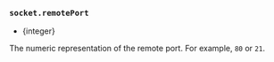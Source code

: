### `socket.remotePort`

<!-- YAML
added: v0.5.10
-->

* {integer}

The numeric representation of the remote port. For example, `80` or `21`.
